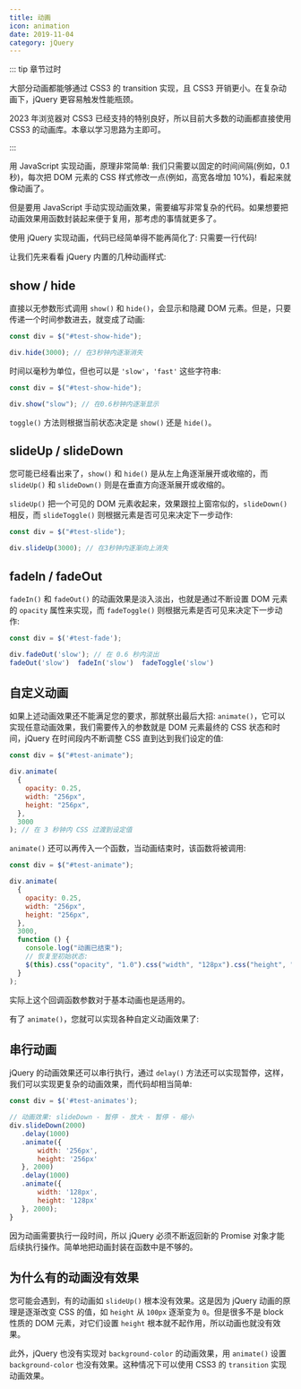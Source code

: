 ```yaml
---
title: 动画
icon: animation
date: 2019-11-04
category: jQuery
---
```


::: tip 章节过时

大部分动画都能够通过 CSS3 的 transition 实现，且 CSS3 开销更小。在复杂动画下，jQuery 更容易触发性能瓶颈。

2023 年浏览器对 CSS3 已经支持的特别良好，所以目前大多数的动画都直接使用 CSS3 的动画库。本章以学习思路为主即可。

:::

<!-- more -->

用 JavaScript 实现动画，原理非常简单: 我们只需要以固定的时间间隔(例如，0.1 秒)，每次把 DOM 元素的 CSS 样式修改一点(例如，高宽各增加 10%)，看起来就像动画了。

但是要用 JavaScript 手动实现动画效果，需要编写非常复杂的代码。如果想要把动画效果用函数封装起来便于复用，那考虑的事情就更多了。

使用 jQuery 实现动画，代码已经简单得不能再简化了: 只需要一行代码!

让我们先来看看 jQuery 内置的几种动画样式:

## show / hide

直接以无参数形式调用 `show()` 和 `hide()`，会显示和隐藏 DOM 元素。但是，只要传递一个时间参数进去，就变成了动画:

```js
const div = $("#test-show-hide");

div.hide(3000); // 在3秒钟内逐渐消失
```

时间以毫秒为单位，但也可以是 `'slow'`，`'fast'` 这些字符串:

```js
const div = $("#test-show-hide");

div.show("slow"); // 在0.6秒钟内逐渐显示
```

`toggle()` 方法则根据当前状态决定是 `show()` 还是 `hide()`。

## slideUp / slideDown

您可能已经看出来了，`show()` 和 `hide()` 是从左上角逐渐展开或收缩的，而 `slideUp()` 和 `slideDown()` 则是在垂直方向逐渐展开或收缩的。

`slideUp()` 把一个可见的 DOM 元素收起来，效果跟拉上窗帘似的，`slideDown()` 相反，而 `slideToggle()` 则根据元素是否可见来决定下一步动作:

```js
const div = $("#test-slide");

div.slideUp(3000); // 在3秒钟内逐渐向上消失
```

## fadeIn / fadeOut

`fadeIn()` 和 `fadeOut()` 的动画效果是淡入淡出，也就是通过不断设置 DOM 元素的 `opacity` 属性来实现，而 `fadeToggle()` 则根据元素是否可见来决定下一步动作:

```js
const div = $('#test-fade');

div.fadeOut('slow'); // 在 0.6 秒内淡出
fadeOut('slow')  fadeIn('slow')  fadeToggle('slow')
```

## 自定义动画

如果上述动画效果还不能满足您的要求，那就祭出最后大招: `animate()`，它可以实现任意动画效果，我们需要传入的参数就是 DOM 元素最终的 CSS 状态和时间，jQuery 在时间段内不断调整 CSS 直到达到我们设定的值:

```js
const div = $("#test-animate");

div.animate(
  {
    opacity: 0.25,
    width: "256px",
    height: "256px",
  },
  3000
); // 在 3 秒钟内 CSS 过渡到设定值
```

`animate()` 还可以再传入一个函数，当动画结束时，该函数将被调用:

```js
const div = $("#test-animate");

div.animate(
  {
    opacity: 0.25,
    width: "256px",
    height: "256px",
  },
  3000,
  function () {
    console.log("动画已结束");
    // 恢复至初始状态:
    $(this).css("opacity", "1.0").css("width", "128px").css("height", "128px");
  }
);
```

实际上这个回调函数参数对于基本动画也是适用的。

有了 `animate()`，您就可以实现各种自定义动画效果了:

## 串行动画

jQuery 的动画效果还可以串行执行，通过 `delay()` 方法还可以实现暂停，这样，我们可以实现更复杂的动画效果，而代码却相当简单:

```js
const div = $('#test-animates');

// 动画效果: slideDown - 暂停 - 放大 - 暂停 - 缩小
div.slideDown(2000)
   .delay(1000)
   .animate({
       width: '256px',
       height: '256px'
   }, 2000)
   .delay(1000)
   .animate({
       width: '128px',
       height: '128px'
   }, 2000);
}
```

因为动画需要执行一段时间，所以 jQuery 必须不断返回新的 Promise 对象才能后续执行操作。简单地把动画封装在函数中是不够的。

## 为什么有的动画没有效果

您可能会遇到，有的动画如 `slideUp()` 根本没有效果。这是因为 jQuery 动画的原理是逐渐改变 CSS 的值，如 `height` 从 `100px` 逐渐变为 `0`。但是很多不是 block 性质的 DOM 元素，对它们设置 `height` 根本就不起作用，所以动画也就没有效果。

此外，jQuery 也没有实现对 `background-color` 的动画效果，用 `animate()` 设置 `background-color` 也没有效果。这种情况下可以使用 CSS3 的 `transition` 实现动画效果。
